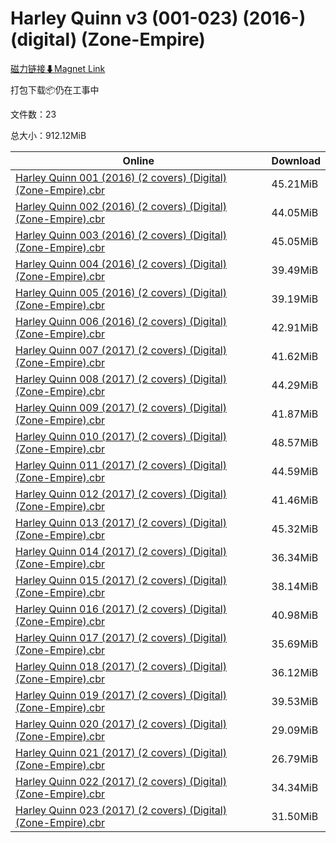 # Harley Quinn v3 (001-023) (2016-) (digital) (Zone-Empire)

[磁力链接⬇Magnet Link](magnet:?xt=urn:btih:257d938ee6c8f986caf22a69414d39251ed7186b&dn=Harley%20Quinn%20v3%20%28001-023%29%20%282016-%29%20%28digital%29%20%28Zone-Empire%29)

打包下载📦仍在工事中

文件数：23

总大小：912.12MiB

Online | Download
--- | ---
[Harley Quinn 001 (2016) (2 covers) (Digital) (Zone-Empire).cbr](https://github.com/alicewish/markdown/blob/master/comic/Harley-Quinn-001-2016-2-covers-Digital-Zone-Empire-cbr.md) | 45.21MiB
[Harley Quinn 002 (2016) (2 covers) (Digital) (Zone-Empire).cbr](https://github.com/alicewish/markdown/blob/master/comic/Harley-Quinn-002-2016-2-covers-Digital-Zone-Empire-cbr.md) | 44.05MiB
[Harley Quinn 003 (2016) (2 covers) (Digital) (Zone-Empire).cbr](https://github.com/alicewish/markdown/blob/master/comic/Harley-Quinn-003-2016-2-covers-Digital-Zone-Empire-cbr.md) | 45.05MiB
[Harley Quinn 004 (2016) (2 covers) (Digital) (Zone-Empire).cbr](https://github.com/alicewish/markdown/blob/master/comic/Harley-Quinn-004-2016-2-covers-Digital-Zone-Empire-cbr.md) | 39.49MiB
[Harley Quinn 005 (2016) (2 covers) (Digital) (Zone-Empire).cbr](https://github.com/alicewish/markdown/blob/master/comic/Harley-Quinn-005-2016-2-covers-Digital-Zone-Empire-cbr.md) | 39.19MiB
[Harley Quinn 006 (2016) (2 covers) (Digital) (Zone-Empire).cbr](https://github.com/alicewish/markdown/blob/master/comic/Harley-Quinn-006-2016-2-covers-Digital-Zone-Empire-cbr.md) | 42.91MiB
[Harley Quinn 007 (2017) (2 covers) (Digital) (Zone-Empire).cbr](https://github.com/alicewish/markdown/blob/master/comic/Harley-Quinn-007-2017-2-covers-Digital-Zone-Empire-cbr.md) | 41.62MiB
[Harley Quinn 008 (2017) (2 covers) (Digital) (Zone-Empire).cbr](https://github.com/alicewish/markdown/blob/master/comic/Harley-Quinn-008-2017-2-covers-Digital-Zone-Empire-cbr.md) | 44.29MiB
[Harley Quinn 009 (2017) (2 covers) (Digital) (Zone-Empire).cbr](https://github.com/alicewish/markdown/blob/master/comic/Harley-Quinn-009-2017-2-covers-Digital-Zone-Empire-cbr.md) | 41.87MiB
[Harley Quinn 010 (2017) (2 covers) (Digital) (Zone-Empire).cbr](https://github.com/alicewish/markdown/blob/master/comic/Harley-Quinn-010-2017-2-covers-Digital-Zone-Empire-cbr.md) | 48.57MiB
[Harley Quinn 011 (2017) (2 covers) (Digital) (Zone-Empire).cbr](https://github.com/alicewish/markdown/blob/master/comic/Harley-Quinn-011-2017-2-covers-Digital-Zone-Empire-cbr.md) | 44.59MiB
[Harley Quinn 012 (2017) (2 covers) (Digital) (Zone-Empire).cbr](https://github.com/alicewish/markdown/blob/master/comic/Harley-Quinn-012-2017-2-covers-Digital-Zone-Empire-cbr.md) | 41.46MiB
[Harley Quinn 013 (2017) (2 covers) (Digital) (Zone-Empire).cbr](https://github.com/alicewish/markdown/blob/master/comic/Harley-Quinn-013-2017-2-covers-Digital-Zone-Empire-cbr.md) | 45.32MiB
[Harley Quinn 014 (2017) (2 covers) (Digital) (Zone-Empire).cbr](https://github.com/alicewish/markdown/blob/master/comic/Harley-Quinn-014-2017-2-covers-Digital-Zone-Empire-cbr.md) | 36.34MiB
[Harley Quinn 015 (2017) (2 covers) (Digital) (Zone-Empire).cbr](https://github.com/alicewish/markdown/blob/master/comic/Harley-Quinn-015-2017-2-covers-Digital-Zone-Empire-cbr.md) | 38.14MiB
[Harley Quinn 016 (2017) (2 covers) (Digital) (Zone-Empire).cbr](https://github.com/alicewish/markdown/blob/master/comic/Harley-Quinn-016-2017-2-covers-Digital-Zone-Empire-cbr.md) | 40.98MiB
[Harley Quinn 017 (2017) (2 covers) (Digital) (Zone-Empire).cbr](https://github.com/alicewish/markdown/blob/master/comic/Harley-Quinn-017-2017-2-covers-Digital-Zone-Empire-cbr.md) | 35.69MiB
[Harley Quinn 018 (2017) (2 covers) (Digital) (Zone-Empire).cbr](https://github.com/alicewish/markdown/blob/master/comic/Harley-Quinn-018-2017-2-covers-Digital-Zone-Empire-cbr.md) | 36.12MiB
[Harley Quinn 019 (2017) (2 covers) (Digital) (Zone-Empire).cbr](https://github.com/alicewish/markdown/blob/master/comic/Harley-Quinn-019-2017-2-covers-Digital-Zone-Empire-cbr.md) | 39.53MiB
[Harley Quinn 020 (2017) (2 covers) (Digital) (Zone-Empire).cbr](https://github.com/alicewish/markdown/blob/master/comic/Harley-Quinn-020-2017-2-covers-Digital-Zone-Empire-cbr.md) | 29.09MiB
[Harley Quinn 021 (2017) (2 covers) (Digital) (Zone-Empire).cbr](https://github.com/alicewish/markdown/blob/master/comic/Harley-Quinn-021-2017-2-covers-Digital-Zone-Empire-cbr.md) | 26.79MiB
[Harley Quinn 022 (2017) (2 covers) (Digital) (Zone-Empire).cbr](https://github.com/alicewish/markdown/blob/master/comic/Harley-Quinn-022-2017-2-covers-Digital-Zone-Empire-cbr.md) | 34.34MiB
[Harley Quinn 023 (2017) (2 covers) (Digital) (Zone-Empire).cbr](https://github.com/alicewish/markdown/blob/master/comic/Harley-Quinn-023-2017-2-covers-Digital-Zone-Empire-cbr.md) | 31.50MiB